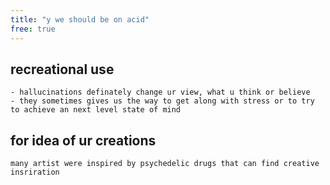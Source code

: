 ```yaml
---
title: "y we should be on acid"
free: true
---
```


## recreational use
    - hallucinations definately change ur view, what u think or believe
    - they sometimes gives us the way to get along with stress or to try to achieve an next level state of mind
## for idea of ur creations
    many artist were inspired by psychedelic drugs that can find creative insriration